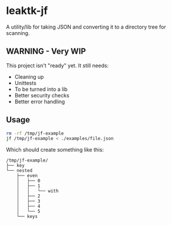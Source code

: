 # leaktk-jf

A utility/lib for taking JSON and converting it to a directory tree for scanning.

## WARNING - Very WIP

This project isn't "ready" yet. It still needs:

* Cleaning up
* Unittests
* To be turned into a lib
* Better security checks
* Better error handling


## Usage

```sh
rm -rf /tmp/jf-example
jf /tmp/jf-example < ./examples/file.json
```

Which should create something like this:

```
/tmp/jf-example/
├── key
└── nested
    ├── even
    │   ├── 0
    │   ├── 1
    │   │   └── with
    │   ├── 2
    │   ├── 3
    │   ├── 4
    │   └── 5
    └── keys
```
